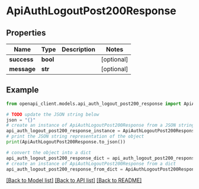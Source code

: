 # ApiAuthLogoutPost200Response


## Properties

Name | Type | Description | Notes
------------ | ------------- | ------------- | -------------
**success** | **bool** |  | [optional] 
**message** | **str** |  | [optional] 

## Example

```python
from openapi_client.models.api_auth_logout_post200_response import ApiAuthLogoutPost200Response

# TODO update the JSON string below
json = "{}"
# create an instance of ApiAuthLogoutPost200Response from a JSON string
api_auth_logout_post200_response_instance = ApiAuthLogoutPost200Response.from_json(json)
# print the JSON string representation of the object
print(ApiAuthLogoutPost200Response.to_json())

# convert the object into a dict
api_auth_logout_post200_response_dict = api_auth_logout_post200_response_instance.to_dict()
# create an instance of ApiAuthLogoutPost200Response from a dict
api_auth_logout_post200_response_from_dict = ApiAuthLogoutPost200Response.from_dict(api_auth_logout_post200_response_dict)
```
[[Back to Model list]](../README.md#documentation-for-models) [[Back to API list]](../README.md#documentation-for-api-endpoints) [[Back to README]](../README.md)


